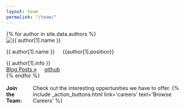 ```yaml
---
layout: team
permalink: "/team/"
---
```


<div class="authors clearfix">
  {% for author in site.data.authors %}
    <div class="small-4 columns">
      <div class="author row">
        <div class="small-12 columns">
          <div>
            <div class="small-3 columns">
              <img src="{{site.urlimg}}avatars/{{author[1].avatar}}.svg" title="{{ author[1].name }}"/>
            </div>
            <div class="small-9 columns">
              <p class="author-name">{{ author[1].name }}</p>
              <p class="author-position">{{author[1].position}}</p>
            </div>
          </div>
        </div>
        <div class="small-12 columns">
          <span class="author-info">{{ author[1].info }}</span>
        </div>
        <div class="small-12 columns author-links">
          <a class="author-blogs" href="{{ site.url }}blog/{{ author[1].name }}">Blog Posts »</a>
          <a class="author-github" href="https://github.com/{{ author[1].github }}"> github</a>
        </div>
      </div>
    </div>
  {% endfor %}
</div><!-- /.row -->

<div class="join-the-team row">
  <div class="small-1 columns">&nbsp;</div>
  <div class="small-10 columns label">
    <strong>Join the Team:</Strong> Check out the interesting oppertunities we have to offer.
    {% include _action_buttons.html link='careers' text='Browse Careers' %}
  </div>
  <div class="small-1 columns">&nbsp;</div>
</div>